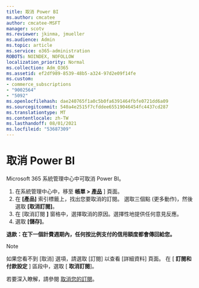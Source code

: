 ```yaml
---
title: 取消 Power BI
ms.author: cmcatee
author: cmcatee-MSFT
manager: scotv
ms.reviewer: jkinma, jmueller
ms.audience: Admin
ms.topic: article
ms.service: o365-administration
ROBOTS: NOINDEX, NOFOLLOW
localization_priority: Normal
ms.collection: Adm_O365
ms.assetid: ef2df989-8539-48b5-a324-97d2e09f14fe
ms.custom:
- commerce_subscriptions
- "9002564"
- "5092"
ms.openlocfilehash: dae240765f1a0c5b0fa6391464fbfe0721dd6a09
ms.sourcegitcommit: 540a4e2515f7cfddee65519046454fc4437cd287
ms.translationtype: MT
ms.contentlocale: zh-TW
ms.lasthandoff: 08/01/2021
ms.locfileid: "53687309"
---
```

# <a name="cancel-power-bi"></a>取消 Power BI

Microsoft 365 系統管理中心中可取消 Power BI。

1. 在系統管理中心中，移至 **帳單 > [產品](https://go.microsoft.com/fwlink/p/?linkid=842054)** ] 頁面。
2. 在 **[產品]** 索引標籤上，找出您要取消的訂閱。 選取三個點 (更多動作)，然後選取 **[取消訂閱]**。
3. 在 [取消訂閱 **]** 窗格中，選擇取消的原因。選擇性地提供任何意見反應。
4. 選取 **[儲存]**。

**退款：在下一個計費週期內，任何按比例支付的信用額度都會傳回給您。**

> [!NOTE]
> 如果您看不到 [取消] 選項，請選取 [訂閱] 以查看 [詳細資料] 頁面。 在 [ **訂閱和付款設定** ] 區段中，選取 [ **取消訂閱**]。

若要深入瞭解，請參閱 [取消您的訂閱](/microsoft-365/commerce/subscriptions/cancel-your-subscription)。